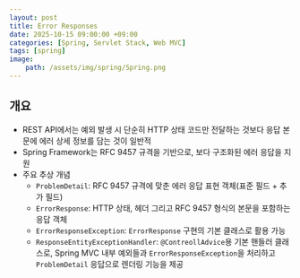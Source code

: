 ```yaml
---
layout: post
title: Error Responses
date: 2025-10-15 09:00:00 +09:00
categories: [Spring, Servlet Stack, Web MVC]
tags: [spring]
image:
    path: /assets/img/spring/Spring.png
---
```


## 개요

- REST API에서는 예외 발생 시 단순히 HTTP 상태 코드만 전달하는 것보다 응답 본문에 에러 상세 정보를 담는 것이 일반적
- Spring Framework는 RFC 9457 규격을 기반으로, 보다 구조화된 에러 응답을 지원
- 주요 추상 개념
  - `ProblemDetail`: RFC 9457 규격에 맞춘 에러 응답 표현 객체(표준 필드 + 추가 필드)
  - `ErrorResponse`: HTTP 상태, 헤더 그리고 RFC 9457 형식의 본문을 포함하는 응답 객체
  - `ErrorResponseException`: `ErrorResponse` 구현의 기본 클래스로 활용 가능
  - `ResponseEntityExceptionHandler`: `@ContreollAdvice`용 기본 핸들러 클래스로, Spring MVC 내부 예외들과 `ErrorResponseException`을 처리하고 `ProblemDetail` 응답으로 렌더링 기능을 제공

<br>